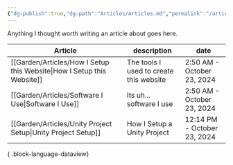 ```yaml
---
{"dg-publish":true,"dg-path":"Articles/Articles.md","permalink":"/articles/articles/","hide":true,"hideInGraph":true,"tags":["sitemap"],"updated":"2024-10-23T12:14:04.171+01:00"}
---
```



Anything I thought worth writing an article about goes here. 

| Article                                                                   | description                             | date                        |
| ------------------------------------------------------------------------- | --------------------------------------- | --------------------------- |
| [[Garden/Articles/How I Setup this Website\|How I Setup this Website]] | The tools I used to create this website | 2:50 AM - October 23, 2024  |
| [[Garden/Articles/Software I Use\|Software I Use]]                     | Its uh... software I use                | 2:50 AM - October 23, 2024  |
| [[Garden/Articles/Unity Project Setup\|Unity Project Setup]]           | How I Setup a Unity Project             | 12:14 PM - October 23, 2024 |

{ .block-language-dataview}
